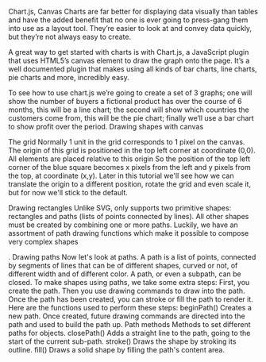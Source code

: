  Chart.js, Canvas
 Charts are far better for displaying data visually than tables and have the added benefit that no one is ever going to press-gang them into use as a layout tool. They’re easier to look at and convey data quickly, but they’re not always easy to create.

A great way to get started with charts is with Chart.js, a JavaScript plugin that uses HTML5’s canvas element to draw the graph onto the page. It’s a well documented plugin that makes using all kinds of bar charts, line charts, pie charts and more, incredibly easy.

To see how to use chart.js we’re going to create a set of 3 graphs; one will show the number of buyers a fictional product has over the course of 6 months, this will be a line chart; the second will show which countries the customers come from, this will be the pie chart; finally we’ll use a bar chart to show profit over the period.
Drawing shapes with canvas

The grid Normally 1 unit in the grid corresponds to 1 pixel on the canvas. The origin of this grid is positioned in the top left corner at coordinate (0,0). 
All elements are placed relative to this origin So the position of the top left corner of the blue square becomes x pixels from the left and y pixels from the top,
at coordinate (x,y). Later in this tutorial we'll see how we can translate the origin to a different position, rotate the grid and even scale it, but for now we'll stick to the default.

Drawing rectangles Unlike SVG, <canvas> only supports two primitive shapes: rectangles and paths (lists of points connected by lines). 
  All other shapes must be created by combining one or more paths. Luckily, we have an assortment of path drawing functions which make it possible to compose very complex shapes
 
 .
Drawing paths Now let's look at paths. A path is a list of points, connected by segments of lines that can be of different shapes, curved or not,
of different width and of different color. A path, or even a subpath, can be closed. To make shapes using paths, we take some extra steps:
First, you create the path.
Then you use drawing commands to draw into the path. Once the path has been created, you can stroke or fill the path to render it. Here are the functions used to perform these steps:
beginPath() Creates a new path. Once created, future drawing commands are directed into the path and used to build the path up. Path methods Methods to set different paths for objects.
closePath() Adds a straight line to the path, going to the start of the current sub-path.
stroke() Draws the shape by stroking its outline.
fill() Draws a solid shape by filling the path's content area.

